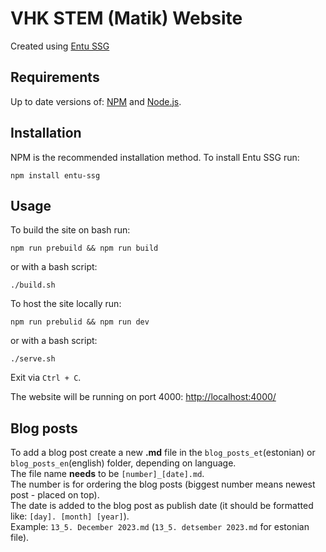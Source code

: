 # VHK STEM (Matik) Website

Created using [Entu SSG](https://entu.site/)

## Requirements

Up to date versions of: [NPM](https://www.npmjs.com/) and [Node.js](https://nodejs.org/).

## Installation

NPM is the recommended installation method. To install Entu SSG run:

```shell
npm install entu-ssg
```

## Usage

To build the site on bash run:

```shell
npm run prebuild && npm run build
```

or with a bash script:

```shell
./build.sh

```

To host the site locally run:

```shell
npm run prebulid && npm run dev
```

or with a bash script:

```shell
./serve.sh

```

Exit via `Ctrl + C`.

The website will be running on port 4000: [http://localhost:4000/](http://localhost:4000)

## Blog posts

To add a blog post create a new **.md** file in the `blog_posts_et`(estonian) or `blog_posts_en`(english) folder, depending on language.\
The file name **needs** to be `[number]_[date].md`.\
The number is for ordering the blog posts (biggest number means newest post - placed on top).\
The date is added to the blog post as publish date (it should be formatted like: `[day]. [month] [year]`).\
Example: `13_5. December 2023.md` (`13_5. detsember 2023.md` for estonian file).
